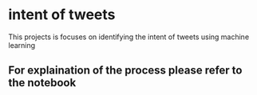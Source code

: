 # intent of tweets
This projects is focuses on  identifying the intent of tweets using machine learning
## For explaination of the process please refer to the notebook
